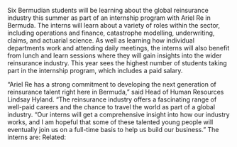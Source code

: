 Six Bermudian students will be learning about the global reinsurance industry this summer as part of an internship program with Ariel Re in Bermuda.
The interns will learn about a variety of roles within the sector, including operations and finance, catastrophe modelling, underwriting, claims, and actuarial science.
As well as learning how individual departments work and attending daily meetings, the interns will also benefit from lunch and learn sessions where they will gain insights into the wider reinsurance industry.
This year sees the highest number of students taking part in the internship program, which includes a paid salary.

“Ariel Re has a strong commitment to developing the next generation of reinsurance talent right here in Bermuda,” said Head of Human Resources Lindsay Hyland. “The reinsurance industry offers a fascinating range of well-paid careers and the chance to travel the world as part of a global industry.
“Our interns will get a comprehensive insight into how our industry works, and I am hopeful that some of these talented young people will eventually join us on a full-time basis to help us build our business.”
The interns are:
Related: